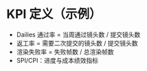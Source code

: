 # KPI 定义（示例）

- Dailies 通过率 = 当周通过镜头数 / 提交镜头数
- 返工率 = 需要二次提交的镜头数 / 提交镜头数
- 渲染失败率 = 失败帧数 / 总渲染帧数
- SPI/CPI：进度与成本绩效指标
